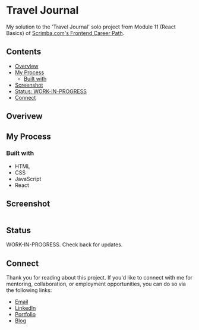# Travel Journal

My solution to the 'Travel Journal' solo project from Module 11 (React Basics) of [Scrimba.com's Frontend Career Path](https://scrimba.com/learn/frontend/).

## Contents 

- [Overview](#overview)
- [My Process](#my-process)
  - [Built with](#built-with)
- [Screenshot](#screenshot)
- [Status: WORK-IN-PROGRESS](#status)
- [Connect](#connect)

## Overivew

## My Process

### Built with

- HTML
- CSS
- JavaScript
- React

## Screenshot

![]()

## Status

WORK-IN-PROGRESS. Check back for updates.

## Connect

Thank you for reading about this project. If you'd like to connect with me for mentoring, collaboration, or employment opportunities, you can do so via the following links:

- [Email](mailto:msg.for.anthony.p6ht3@simplelogin.com)
- [LinkedIn](https://linkedin.com/in/anthonynanfito)
- [Portfolio](https://ananfito.github.io)
- [Blog](https://ananfito.hashnode.dev)
